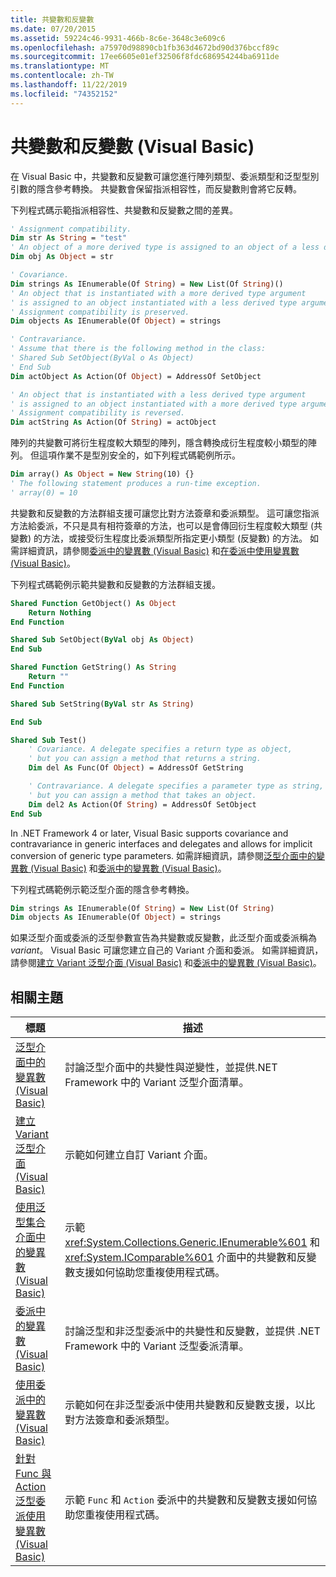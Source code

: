 ```yaml
---
title: 共變數和反變數
ms.date: 07/20/2015
ms.assetid: 59224c46-9931-466b-8c6e-3648c3e609c6
ms.openlocfilehash: a75970d98890cb1fb363d4672bd90d376bccf89c
ms.sourcegitcommit: 17ee6605e01ef32506f8fdc686954244ba6911de
ms.translationtype: MT
ms.contentlocale: zh-TW
ms.lasthandoff: 11/22/2019
ms.locfileid: "74352152"
---
```

# <a name="covariance-and-contravariance-visual-basic"></a>共變數和反變數 (Visual Basic)

在 Visual Basic 中，共變數和反變數可讓您進行陣列類型、委派類型和泛型型別引數的隱含參考轉換。 共變數會保留指派相容性，而反變數則會將它反轉。

下列程式碼示範指派相容性、共變數和反變數之間的差異。

```vb
' Assignment compatibility.
Dim str As String = "test"
' An object of a more derived type is assigned to an object of a less derived type.
Dim obj As Object = str

' Covariance.
Dim strings As IEnumerable(Of String) = New List(Of String)()
' An object that is instantiated with a more derived type argument
' is assigned to an object instantiated with a less derived type argument.
' Assignment compatibility is preserved.
Dim objects As IEnumerable(Of Object) = strings

' Contravariance.
' Assume that there is the following method in the class:
' Shared Sub SetObject(ByVal o As Object)
' End Sub
Dim actObject As Action(Of Object) = AddressOf SetObject

' An object that is instantiated with a less derived type argument
' is assigned to an object instantiated with a more derived type argument.
' Assignment compatibility is reversed.
Dim actString As Action(Of String) = actObject
```

陣列的共變數可將衍生程度較大類型的陣列，隱含轉換成衍生程度較小類型的陣列。 但這項作業不是型別安全的，如下列程式碼範例所示。

```vb
Dim array() As Object = New String(10) {}
' The following statement produces a run-time exception.
' array(0) = 10
```

共變數和反變數的方法群組支援可讓您比對方法簽章和委派類型。 這可讓您指派方法給委派，不只是具有相符簽章的方法，也可以是會傳回衍生程度較大類型 (共變數) 的方法，或接受衍生程度比委派類型所指定更小類型 (反變數) 的方法。 如需詳細資訊，請參閱[委派中的變異數 (Visual Basic)](../../../../visual-basic/programming-guide/concepts/covariance-contravariance/variance-in-delegates.md) 和[在委派中使用變異數 (Visual Basic)](../../../../visual-basic/programming-guide/concepts/covariance-contravariance/using-variance-in-delegates.md)。

下列程式碼範例示範共變數和反變數的方法群組支援。

```vb
Shared Function GetObject() As Object
    Return Nothing
End Function

Shared Sub SetObject(ByVal obj As Object)
End Sub

Shared Function GetString() As String
    Return ""
End Function

Shared Sub SetString(ByVal str As String)

End Sub

Shared Sub Test()
    ' Covariance. A delegate specifies a return type as object,
    ' but you can assign a method that returns a string.
    Dim del As Func(Of Object) = AddressOf GetString

    ' Contravariance. A delegate specifies a parameter type as string,
    ' but you can assign a method that takes an object.
    Dim del2 As Action(Of String) = AddressOf SetObject
End Sub
```

In .NET Framework 4 or later, Visual Basic supports covariance and contravariance in generic interfaces and delegates and allows for implicit conversion of generic type parameters. 如需詳細資訊，請參閱[泛型介面中的變異數 (Visual Basic)](../../../../visual-basic/programming-guide/concepts/covariance-contravariance/variance-in-generic-interfaces.md) 和[委派中的變異數 (Visual Basic)](../../../../visual-basic/programming-guide/concepts/covariance-contravariance/variance-in-delegates.md)。

下列程式碼範例示範泛型介面的隱含參考轉換。

```vb
Dim strings As IEnumerable(Of String) = New List(Of String)
Dim objects As IEnumerable(Of Object) = strings
```

如果泛型介面或委派的泛型參數宣告為共變數或反變數，此泛型介面或委派稱為 *variant*。 Visual Basic 可讓您建立自己的 Variant 介面和委派。 如需詳細資訊，請參閱[建立 Variant 泛型介面 (Visual Basic)](../../../../visual-basic/programming-guide/concepts/covariance-contravariance/creating-variant-generic-interfaces.md) 和[委派中的變異數 (Visual Basic)](../../../../visual-basic/programming-guide/concepts/covariance-contravariance/variance-in-delegates.md)。

## <a name="related-topics"></a>相關主題

|標題|描述|
|-----------|-----------------|
|[泛型介面中的變異數 (Visual Basic)](../../../../visual-basic/programming-guide/concepts/covariance-contravariance/variance-in-generic-interfaces.md)|討論泛型介面中的共變性與逆變性，並提供.NET Framework 中的 Variant 泛型介面清單。|
|[建立 Variant 泛型介面 (Visual Basic)](../../../../visual-basic/programming-guide/concepts/covariance-contravariance/creating-variant-generic-interfaces.md)|示範如何建立自訂 Variant 介面。|
|[使用泛型集合介面中的變異數 (Visual Basic)](../../../../visual-basic/programming-guide/concepts/covariance-contravariance/using-variance-in-interfaces-for-generic-collections.md)|示範 <xref:System.Collections.Generic.IEnumerable%601> 和 <xref:System.IComparable%601> 介面中的共變數和反變數支援如何協助您重複使用程式碼。|
|[委派中的變異數 (Visual Basic)](../../../../visual-basic/programming-guide/concepts/covariance-contravariance/variance-in-delegates.md)|討論泛型和非泛型委派中的共變性和反變數，並提供 .NET Framework 中的 Variant 泛型委派清單。|
|[使用委派中的變異數 (Visual Basic)](../../../../visual-basic/programming-guide/concepts/covariance-contravariance/using-variance-in-delegates.md)|示範如何在非泛型委派中使用共變數和反變數支援，以比對方法簽章和委派類型。|
|[針對 Func 與 Action 泛型委派使用變異數 (Visual Basic)](../../../../visual-basic/programming-guide/concepts/covariance-contravariance/using-variance-for-func-and-action-generic-delegates.md)|示範 `Func` 和 `Action` 委派中的共變數和反變數支援如何協助您重複使用程式碼。|
